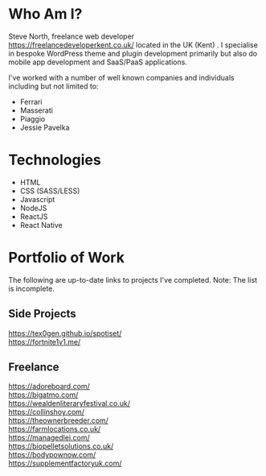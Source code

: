 # Who Am I?
Steve North, freelance web developer https://freelancedeveloperkent.co.uk/ located in the UK (Kent) . I specialise in bespoke WordPress theme and plugin development primarily but also do mobile app development and SaaS/PaaS applications.

I've worked with a number of well known companies and individuals including but not limited to:
- Ferrari
- Masserati
- Piaggio
- Jessie Pavelka

# Technologies
- HTML
- CSS (SASS/LESS)
- Javascript
- NodeJS
- ReactJS
- React Native

# Portfolio of Work
The following are up-to-date links to projects I've completed. Note: The list is incomplete.

## Side Projects
https://tex0gen.github.io/spotiset/<br />
https://fortnite1v1.me/

## Freelance
https://adoreboard.com/<br />
https://bigatmo.com/<br />
https://wealdenliteraryfestival.co.uk/<br />
https://collinshoy.com/<br />
https://theownerbreeder.com/<br />
https://farmlocations.co.uk/<br />
https://managedlei.com/<br />
https://biopelletsolutions.co.uk/<br />
https://bodypownow.com/<br />
https://supplementfactoryuk.com/
